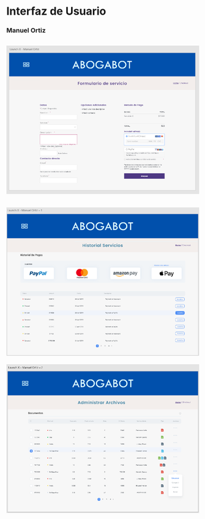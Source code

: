# Interfaz de Usuario
### Manuel Ortiz

![IMG1](https://github.com/ManuOSMx/launchx/blob/main/frontend/practicas/Entrega1/img/UI_1.png)
---
![IMG2](https://github.com/ManuOSMx/launchx/blob/main/frontend/practicas/Entrega1/img/UI_2.png)
---
![IMG3](https://github.com/ManuOSMx/launchx/blob/main/frontend/practicas/Entrega1/img/UI_3.png)